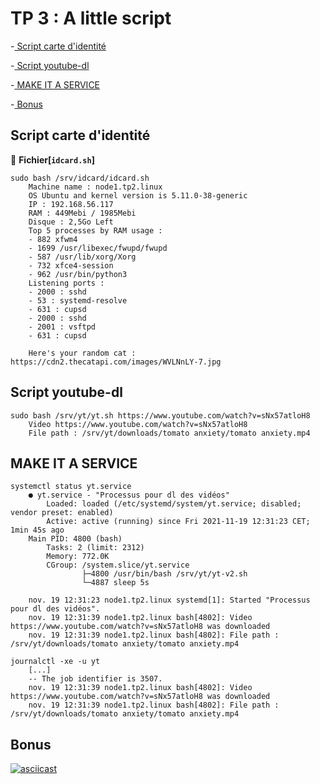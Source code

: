 # TP 3 : A little script

-[ Script carte d'identité](#script-carte-didentité)

-[ Script youtube-dl](#script-youtube-dl)

-[ MAKE IT A SERVICE](#make-it-a-service)

-[ Bonus](#bonus)


## Script carte d'identité
📁 **Fichier[`idcard.sh`]**
```
sudo bash /srv/idcard/idcard.sh
    Machine name : node1.tp2.linux
    OS Ubuntu and kernel version is 5.11.0-38-generic
    IP : 192.168.56.117
    RAM : 449Mebi / 1985Mebi
    Disque : 2,5Go Left
    Top 5 processes by RAM usage :
    - 882 xfwm4
    - 1699 /usr/libexec/fwupd/fwupd
    - 587 /usr/lib/xorg/Xorg
    - 732 xfce4-session
    - 962 /usr/bin/python3
    Listening ports :
    - 2000 : sshd
    - 53 : systemd-resolve
    - 631 : cupsd
    - 2000 : sshd
    - 2001 : vsftpd
    - 631 : cupsd

    Here's your random cat : https://cdn2.thecatapi.com/images/WVLNnLY-7.jpg
```

## Script youtube-dl
```
sudo bash /srv/yt/yt.sh https://www.youtube.com/watch?v=sNx57atloH8
    Video https://www.youtube.com/watch?v=sNx57atloH8
    File path : /srv/yt/downloads/tomato anxiety/tomato anxiety.mp4
```

## MAKE IT A SERVICE
```
systemctl status yt.service
    ● yt.service - "Processus pour dl des vidéos"
        Loaded: loaded (/etc/systemd/system/yt.service; disabled; vendor preset: enabled)
        Active: active (running) since Fri 2021-11-19 12:31:23 CET; 1min 45s ago
    Main PID: 4800 (bash)
        Tasks: 2 (limit: 2312)
        Memory: 772.0K
        CGroup: /system.slice/yt.service
                ├─4800 /usr/bin/bash /srv/yt/yt-v2.sh
                └─4887 sleep 5s

    nov. 19 12:31:23 node1.tp2.linux systemd[1]: Started "Processus pour dl des vidéos".
    nov. 19 12:31:39 node1.tp2.linux bash[4802]: Video https://www.youtube.com/watch?v=sNx57atloH8 was downloaded
    nov. 19 12:31:39 node1.tp2.linux bash[4802]: File path : /srv/yt/downloads/tomato anxiety/tomato anxiety.mp4
```

```
journalctl -xe -u yt
    [...]
    -- The job identifier is 3507.
    nov. 19 12:31:39 node1.tp2.linux bash[4802]: Video https://www.youtube.com/watch?v=sNx57atloH8 was downloaded
    nov. 19 12:31:39 node1.tp2.linux bash[4802]: File path : /srv/yt/downloads/tomato anxiety/tomato anxiety.mp4
```

## Bonus
[![asciicast](https://asciinema.org/a/PdGhqOL66w6jZuVqTZ6hHJ3Uw.svg)](https://asciinema.org/a/PdGhqOL66w6jZuVqTZ6hHJ3Uw)